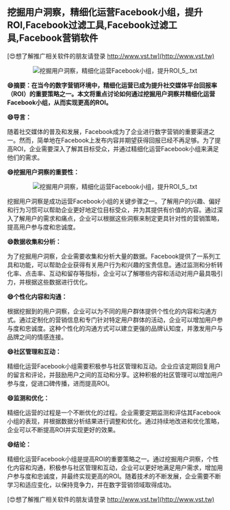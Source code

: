 ## **挖掘用户洞察，精细化运营Facebook小组，提升ROI,Facebook过滤工具,Facebook过滤工具,Facebook营销软件**

[😍想了解推广相关软件的朋友请登录 http://www.vst.tw](http://www.vst.tw)

 <center><img src="https://vst.tw/MP4/tuiguang/png/0.png" alt="挖掘用户洞察，精细化运营Facebook小组，提升ROI_5_.txt"></center>

**😄摘要：在当今的数字营销环境中，精细化运营已成为提升社交媒体平台回报率（ROI）的重要策略之一。本文将重点讨论如何通过挖掘用户洞察并精细化运营Facebook小组，从而实现更高的ROI。**

**😄导言：**

随着社交媒体的普及和发展，Facebook成为了企业进行数字营销的重要渠道之一。然而，简单地在Facebook上发布内容并期望获得回报已经不再足够。为了提高ROI，企业需要深入了解其目标受众，并通过精细化运营Facebook小组来满足他们的需求。

**😄挖掘用户洞察的重要性：**

 <center><img src="https://vst.tw/MP4/tuiguang/png/8.png" alt="挖掘用户洞察，精细化运营Facebook小组，提升ROI_5_.txt"></center>

挖掘用户洞察是成功运营Facebook小组的关键步骤之一。了解用户的兴趣、偏好和行为习惯可以帮助企业更好地定位目标受众，并为其提供有价值的内容。通过深入了解用户的需求和痛点，企业可以根据这些洞察来制定更具针对性的营销策略，提高用户参与度和忠诚度。

**😄数据收集和分析：**

为了挖掘用户洞察，企业需要收集和分析大量的数据。Facebook提供了一系列工具和功能，可以帮助企业获得有关用户行为和兴趣的宝贵信息。通过监测和分析转化率、点击率、互动和留存等指标，企业可以了解哪些内容和活动对用户最具吸引力，并根据这些数据进行优化。

**😄个性化内容和沟通：**

根据挖掘到的用户洞察，企业可以为不同的用户群体提供个性化的内容和沟通方式。通过定制化的营销信息和专门针对特定用户群体的活动，企业可以增加用户参与度和忠诚度。这种个性化的沟通方式可以建立更强的品牌认知度，并激发用户与品牌之间的情感连接。

**😄社区管理和互动：**

精细化运营Facebook小组需要积极参与社区管理和互动。企业应该定期回复用户的留言和评论，并鼓励用户之间的互动和分享。这种积极的社区管理可以增加用户参与度，促进口碑传播，进而提高ROI。

**😄监测和优化：**

精细化运营的过程是一个不断优化的过程。企业需要定期监测和评估其Facebook小组的表现，并根据数据分析结果进行调整和优化。通过持续地改进和优化策略，企业可以不断提高ROI并实现更好的效果。

**😄结论：**

精细化运营Facebook小组是提高ROI的重要策略之一。通过挖掘用户洞察，个性化内容和沟通，积极参与社区管理和互动，企业可以更好地满足用户需求，增加用户参与度和忠诚度，并最终实现更高的ROI。随着技术的不断发展，企业需要不断学习和适应变化，以保持竞争力，并在数字营销领域取得成功。

[😍想了解推广相关软件的朋友请登录 http://www.vst.tw](http://www.vst.tw)



